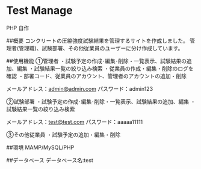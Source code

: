 # Test Manage
PHP 自作

##概要
コンクリートの圧縮強度試験結果を管理するサイトを作成しました。
管理者(管理職)、試験部署、その他従業員のユーザーに分け作成しています。

##使用機能
①管理者
・試験予定の作成･編集･削除・一覧表示、試験結果の追加、編集
・試験結果一覧の絞り込み検索
・従業員の作成・編集・削除のログを確認
・部署コード、従業員のアカウント、管理者のアカウントの追加・削除

メールアドレス：admin@admin.com
パスワード：admin123

②試験部署
・試験予定の作成･編集･削除・一覧表示、試験結果の追加、編集
・試験結果一覧の絞り込み検索

メールアドレス：test@test.com
パスワード：aaaaa11111

③その他従業員
・試験予定の追加・編集・削除

##環境
MAMP/MySQL/PHP

##データベース
データベース名:test

